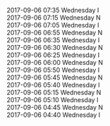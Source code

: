 2017-09-06 07:35 Wednesday  I  
2017-09-06 07:15 Wednesday  N  
2017-09-06 07:05 Wednesday  I  
2017-09-06 06:55 Wednesday  N  
2017-09-06 06:35 Wednesday  I  
2017-09-06 06:30 Wednesday  N  
2017-09-06 06:25 Wednesday  I  
2017-09-06 06:00 Wednesday  N  
2017-09-06 05:50 Wednesday  I  
2017-09-06 05:45 Wednesday  N  
2017-09-06 05:40 Wednesday  I  
2017-09-06 05:15 Wednesday  N  
2017-09-06 05:10 Wednesday  I  
2017-09-06 04:45 Wednesday  N  
2017-09-06 04:40 Wednesday  I  
